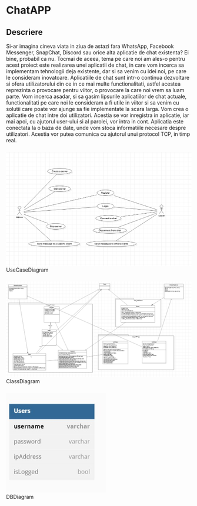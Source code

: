 # ChatAPP

## Descriere
Si-ar imagina cineva viata in ziua de astazi fara WhatsApp, Facebook Messenger, SnapChat, Discord sau orice alta aplicatie de chat existenta? Ei bine, probabil ca nu. Tocmai de aceea, tema pe care noi am ales-o pentru acest proiect este realizarea unei aplicatii de chat, in care vom incerca sa implementam tehnologii deja existente, dar si sa venim cu idei noi, pe care le consideram inovatoare. Aplicatiile de chat sunt intr-o continua dezvoltare si ofera utilizatorului din ce in ce mai multe functionalitati, astfel acestea reprezinta o provocare pentru viitor, o provocare la care noi vrem sa luam parte. Vom incerca asadar, si sa gasim lipsurile aplicatiilor de chat actuale, functionalitati pe care noi le consideram a fi utile in viitor si sa venim cu solutii care poate vor ajunge sa fie implementate la scara larga.
Vom crea o aplicatie de chat intre doi utilizatori. Acestia se vor inregistra in aplicatie, iar mai apoi, cu ajutorul user-ului si al parolei, vor intra in cont. Aplicatia este conectata la o baza de date, unde vom stoca informatiile necesare despre utilizatori. Acestia vor putea comunica cu ajutorul unui protocol TCP, in timp real.


###
![alt text](useCaseDiagram.png)
<br>UseCaseDiagram
###
![alt text](classDiagram.png)
<br>ClassDiagram
<br>
###
![alt text](databaseDiagram.jpg)
<br>DBDiagram
